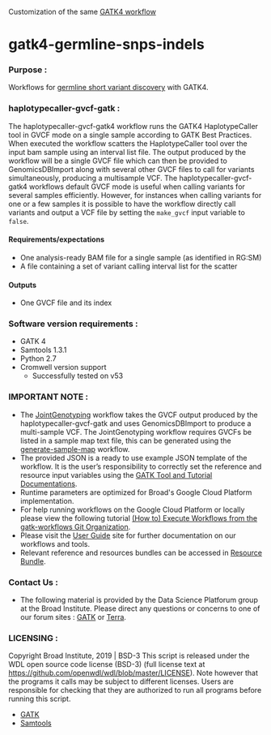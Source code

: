 Customization of the same [GATK4 workflow](https://github.com/gatk-workflows/gatk4-germline-snps-indels)

# gatk4-germline-snps-indels

### Purpose : 
Workflows for [germline short variant discovery](https://gatk.broadinstitute.org/hc/en-us/articles/360035535932) with GATK4. 

### haplotypecaller-gvcf-gatk :
The haplotypecaller-gvcf-gatk4 workflow runs the GATK4 HaplotypeCaller tool
in GVCF mode on a single sample according to GATK Best Practices. When 
executed the workflow scatters the HaplotypeCaller tool over the input bam sample 
using an interval list file. The output produced by the workflow will be a single GVCF 
file which can then be provided to GenomicsDBImport along with several other 
GVCF files to call for variants simultaneously, producing a multisample VCF. 
The haplotypecaller-gvcf-gatk4 workflows default GVCF mode is useful when calling variants 
for several samples efficiently. However, for instances when calling variants for one or a 
few samples it is possible to have the workflow directly call variants and output a VCF file by 
setting the `make_gvcf` input variable to `false`. 

#### Requirements/expectations
- One analysis-ready BAM file for a single sample (as identified in RG:SM)
- A file containing a set of variant calling interval list for the scatter

#### Outputs 
- One GVCF file and its index

### Software version requirements :
- GATK 4 
- Samtools 1.3.1
- Python 2.7
- Cromwell version support 
  - Successfully tested on v53

### IMPORTANT NOTE :
- The [JointGenotyping](https://github.com/broadinstitute/warp/tree/develop/pipelines/broad/dna_seq/germline/joint_genotyping) workflow takes the GVCF output produced by the haplotypecaller-gvcf-gatk and uses GenomicsDBImport to produce a multi-sample VCF. The JointGenotyping workflow requires GVCFs be listed in a sample map text file, this can be generated using the [generate-sample-map](https://github.com/gatk-workflows/utility-wdls/blob/main/generate-sample-map.wdl) workflow.
- The provided JSON is a ready to use example JSON template of the workflow. It is the user’s responsibility to correctly set the reference and resource input variables using the [GATK Tool and Tutorial Documentations](https://gatk.broadinstitute.org/hc/en-us/categories/360002310591).
- Runtime parameters are optimized for Broad's Google Cloud Platform implementation.
- For help running workflows on the Google Cloud Platform or locally please
view the following tutorial [(How to) Execute Workflows from the gatk-workflows Git Organization](https://gatk.broadinstitute.org/hc/en-us/articles/360035530952).
- Please visit the [User Guide](https://gatk.broadinstitute.org/hc/en-us/categories/360002310591) site for further documentation on our workflows and tools.
- Relevant reference and resources bundles can be accessed in [Resource Bundle](https://gatk.broadinstitute.org/hc/en-us/articles/360035890811).

### Contact Us :
- The following material is provided by the Data Science Platforum group at the Broad Institute. Please direct any questions or concerns to one of our forum sites : [GATK](https://gatk.broadinstitute.org/hc/en-us/community/topics) or [Terra](https://support.terra.bio/hc/en-us/community/topics/360000500432).

### LICENSING :
Copyright Broad Institute, 2019 | BSD-3
This script is released under the WDL open source code license (BSD-3) (full license text at https://github.com/openwdl/wdl/blob/master/LICENSE). Note however that the programs it calls may be subject to different licenses. Users are responsible for checking that they are authorized to run all programs before running this script.
- [GATK](https://software.broadinstitute.org/gatk/download/licensing.php)
- [Samtools](http://www.htslib.org/terms/)

